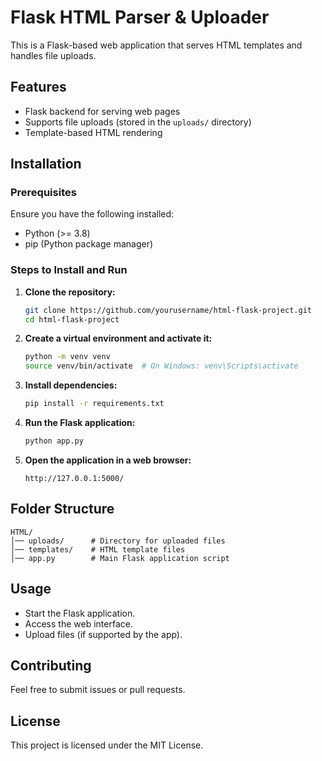# Flask HTML Parser & Uploader

This is a Flask-based web application that serves HTML templates and handles file uploads.

## Features
- Flask backend for serving web pages
- Supports file uploads (stored in the `uploads/` directory)
- Template-based HTML rendering

## Installation
### Prerequisites
Ensure you have the following installed:
- Python (>= 3.8)
- pip (Python package manager)

### Steps to Install and Run
1. **Clone the repository:**
   ```sh
   git clone https://github.com/yourusername/html-flask-project.git
   cd html-flask-project
   ```

2. **Create a virtual environment and activate it:**
   ```sh
   python -m venv venv
   source venv/bin/activate  # On Windows: venv\Scripts\activate
   ```

3. **Install dependencies:**
   ```sh
   pip install -r requirements.txt
   ```

4. **Run the Flask application:**
   ```sh
   python app.py
   ```

5. **Open the application in a web browser:**
   ```
   http://127.0.0.1:5000/
   ```

## Folder Structure
```
HTML/
│── uploads/      # Directory for uploaded files
│── templates/    # HTML template files
│── app.py        # Main Flask application script
```

## Usage
- Start the Flask application.
- Access the web interface.
- Upload files (if supported by the app).

## Contributing
Feel free to submit issues or pull requests.

## License
This project is licensed under the MIT License.
